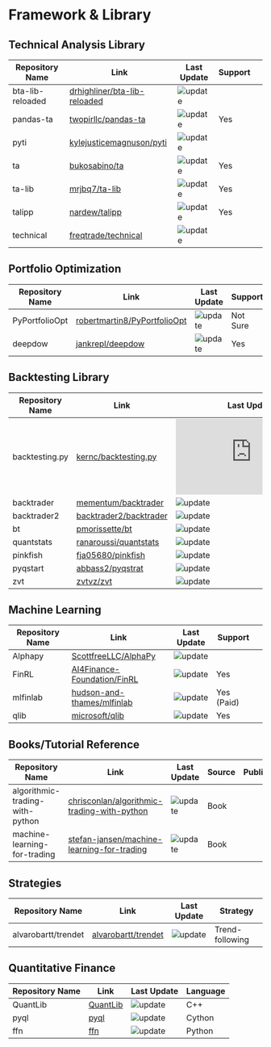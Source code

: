 # Framework & Library

## Technical Analysis Library

| Repository Name  | Link                                                                            | Last Update                                                                       | Support |     |
| ---------------- | ------------------------------------------------------------------------------- | --------------------------------------------------------------------------------- | ------- | --- |
| bta-lib-reloaded | [drhighliner/bta-lib-reloaded](https://github.com/drhighliner/bta-lib-reloaded) | ![update](https://img.shields.io/github/last-commit/drhighliner/bta-lib-reloaded) |         |     |
| pandas-ta        | [twopirllc/pandas-ta](https://github.com/twopirllc/pandas-ta)                   | ![update](https://img.shields.io/github/last-commit/twopirllc/pandas-ta)          | Yes     |     |
| pyti             | [kylejusticemagnuson/pyti](https://github.com/kylejusticemagnuson/pyti)         | ![update](https://img.shields.io/github/last-commit/kylejusticemagnuson/pyti)     |         |     |
| ta               | [bukosabino/ta](https://github.com/bukosabino/ta)                               | ![update](https://img.shields.io/github/last-commit/bukosabino/ta)                | Yes     |     |
| ta-lib           | [mrjbq7/ta-lib](https://github.com/mrjbq7/ta-lib)                               | ![update](https://img.shields.io/github/last-commit/mrjbq7/ta-lib)                | Yes     |     |
| talipp           | [nardew/talipp](https://github.com/nardew/talipp)                               | ![update](https://img.shields.io/github/last-commit/nardew/talipp)                | Yes     |     |
| technical        | [freqtrade/technical](https://github.com/freqtrade/technical)                   | ![update](https://img.shields.io/github/last-commit/freqtrade/technical)          |         |     |

## Portfolio Optimization

| Repository Name | Link                                                                            | Last Update                                                                       | Support  |     |
| --------------- | ------------------------------------------------------------------------------- | --------------------------------------------------------------------------------- | -------- | --- |
| PyPortfolioOpt  | [robertmartin8/PyPortfolioOpt](https://github.com/robertmartin8/PyPortfolioOpt) | ![update](https://img.shields.io/github/last-commit/robertmartin8/PyPortfolioOpt) | Not Sure |     |
| deepdow         | [jankrepl/deepdow](https://github.com/jankrepl/deepdow)                         | ![update](https://img.shields.io/github/last-commit/jankrepl/deepdow)             | Yes      |     |

## Backtesting Library

| Repository Name | Link                                                                | Last Update                                                                 | Support |     |
| --------------- | ------------------------------------------------------------------- | --------------------------------------------------------------------------- | ------- | --- |
| backtesting.py  | [kernc/backtesting.py](https://github.com/kernc/backtesting.py)     | ![update](https://img.shields.io/github/last-commit/kernc/backtesting.py)   | Yes     |     |
| backtrader      | [mementum/backtrader](https://github.com/mementum/backtrader)       | ![update](https://img.shields.io/github/last-commit/mementum/backtrader)    | Yes     |     |
| backtrader2     | [backtrader2/backtrader](https://github.com/backtrader2/backtrader) | ![update](https://img.shields.io/github/last-commit/backtrader2/backtrader) |         |     |
| bt              | [pmorissette/bt](https://github.com/pmorissette/bt)                 | ![update](https://img.shields.io/github/last-commit/pmorissette/bt)         | Yes     |     |
| quantstats      | [ranaroussi/quantstats](https://github.com/ranaroussi/quantstats)   | ![update](https://img.shields.io/github/last-commit/ranaroussi/quantstats)  | Maybe   |     |
| pinkfish        | [fja05680/pinkfish](https://github.com/fja05680/pinkfish)           | ![update](https://img.shields.io/github/last-commit/fja05680/pinkfish)      | Yes     |     |
| pyqstart        | [abbass2/pyqstrat](https://github.com/abbass2/pyqstrat)             | ![update](https://img.shields.io/github/last-commit/abbass2/pyqstrat)       | Yes     |     |
| zvt             | [zvtvz/zvt](https://github.com/zvtvz/zvt)                           | ![update](https://img.shields.io/github/last-commit/zvtvz/zvt)              | Yes     |     |


## Machine Learning

| Repository Name | Link                                                                          | Last Update                                                                      | Support    |     |
| --------------- | ----------------------------------------------------------------------------- | -------------------------------------------------------------------------------- | ---------- | --- |
| Alphapy         | [ScottfreeLLC/AlphaPy](https://github.com/ScottfreeLLC/AlphaPy)               | ![update](https://img.shields.io/github/last-commit/ScottfreeLLC/AlphaPy)        |            |     |
| FinRL           | [AI4Finance-Foundation/FinRL](https://github.com/AI4Finance-Foundation/FinRL) | ![update](https://img.shields.io/github/last-commit/AI4Finance-Foundation/FinRL) | Yes        |     |
| mlfinlab        | [hudson-and-thames/mlfinlab](https://github.com/hudson-and-thames/mlfinlab)   | ![update](https://img.shields.io/github/last-commit/hudson-and-thames/mlfinlab)  | Yes (Paid) |     |
| qlib            | [microsoft/qlib](https://github.com/microsoft/qlib)                           | ![update](https://img.shields.io/github/last-commit/microsoft/qlib)              | Yes        |     |

## Books/Tutorial Reference

| Repository Name                 | Link                                                                                                          | Last Update                                                                                      | Source | Publisher |
| ------------------------------- | ------------------------------------------------------------------------------------------------------------- | ------------------------------------------------------------------------------------------------ | ------ | --------- |
| algorithmic-trading-with-python | [chrisconlan/algorithmic-trading-with-python](https://github.com/chrisconlan/algorithmic-trading-with-python) | ![update](https://img.shields.io/github/last-commit/chrisconlan/algorithmic-trading-with-python) | Book   |           |
| machine-learning-for-trading    | [stefan-jansen/machine-learning-for-trading](https://github.com/stefan-jansen/machine-learning-for-trading)   | ![update](https://img.shields.io/github/last-commit/stefan-jansen/machine-learning-for-trading)  | Book   |           |

## Strategies

| Repository Name     | Link                                                          | Last Update                                                              | Strategy        |
| ------------------- | ------------------------------------------------------------- | ------------------------------------------------------------------------ | --------------- |
| alvarobartt/trendet | [alvarobartt/trendet](https://github.com/alvarobartt/trendet) | ![update](https://img.shields.io/github/last-commit/alvarobartt/trendet) | Trend-following |

## Quantitative Finance

| Repository Name | Link                                              | Last Update                                                             | Language |
| --------------- | ------------------------------------------------- | ----------------------------------------------------------------------- | -------- |
| QuantLib        | [QuantLib](https://github.com/lballabio/QuantLib) | ![update](https://img.shields.io/github/last-commit/lballabio/QuantLib) | C++      |
| pyql            | [pyql](https://github.com/enthought/pyql)         | ![update](https://img.shields.io/github/last-commit/enthought/pyql)     | Cython   |
| ffn             | [ffn](https://github.com/pmorissette/ffn)         | ![update](https://img.shields.io/github/last-commit/pmorissette/ffn)    | Python   |